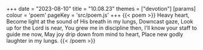 +++
date = "2023-08-10"
title = "10.08.23"
themes = ["devotion"]
[params]
  colour = 'poem'
  pageKey = 'src/poem.js'
+++
{{< poem >}}
Heavy heart,
Become light at the sound of His breath in my lungs,
Downcast gaze,
Look up for the Lord is near,
You grew me in discipline then,
I'll know your staff to guide me now,
May joy drip down from mind to heart,
Place new godly laughter in my lungs.
{{< /poem >}}